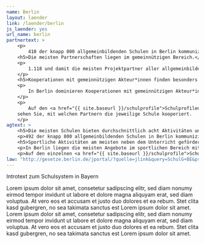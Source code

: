 ```yaml
---
name: Berlin
layout: laender
link: /laender/berlin
js_laender: yes
url_name: berlin
partnertext: >
    <p>
        410 der knapp 800 allgemeinbildenden Schulen in Berlin kommunizieren ihre Partnerschaften an die Senatsverwaltung für Bildung, Jugend und Familie. Insgesamt gehen diese Schulen knapp 3.000 Partnerschaften mit externen Organisationen ein, darunter mit gemeinnützigen sowie privatwirtschaftlichen Akteur*innen und Akteur*innen aus dem öffentlichen Sektor, Partnerschulen, Verbänden und religiösen Einrichtungen. Durchschnittlich kommen sieben Partnerschaften in knapp drei Themengebieten auf eine Schule.</p>
    <h5>Die meisten Partnerschaften liegen im gemeinnützigen Bereich.</h5>
    <p>
        1.118 und damit die meisten Projektpartner aller allgemeinbildenden Schulen kommen aus dem gemeinnützigen Bereich (38%), gefolgt von 885 Partnerorganisationen aus dem öffentlichen (30%) und 533 aus dem wirtschaftlichen Bereich (18%). Weitere 246 (8%) Partnerschaften finden mit anderen Schulen statt, 42 (1%) mit religiösen Einrichtungen und 34 (1%) mit Verbänden, Kammern und Genossenschaften. 119 Partnerschaften (4%) konnten nicht eindeutig zugeordnet werden und fallen unter die Kategorie Unbestimmt.
    </p>
    <h5>Kooperationen mit gemeinnützigen Akteur*innen finden besonders an Sekundarschulen und Grundschulen statt.</h5>
    <p>
        In Berlin dominieren Kooperationen mit gemeinnützigen Akteur*innen besonders an Sekundarschulen. So kommen auf eine Sekundarschule durchschnittlich 3,8 Partnerschaften mit einer gemeinnützigen Organisation. Auf Grundschulen rund drei Partnerschaften. Öffentlichen Akteur*innen sind besonders für Grundschulen mit durchschnittlich 2,5 Partnerschaften und Gymnasien mit durchschnittlich 2,3 Partnerschaften bedeutsam. Mit durchschnittlich zwei Partnerschaften pro Schule sind Akteur*innen aus dem Wirtschaftsbereich besonders an Sekundarschulen vertreten, gefolgt von durchschnittlich 1,5 Partnerschaften an Beruflichen Schulen.
    </p>
    <p>
        Auf den <a href="{{ site.baseurl }}/schulprofile">Schulprofilen</a>
    sehen Sie, mit welchen Partnern die jeweilige Schule kooperiert.
    </p>
agtext: >
    <h5>Die meisten Schulen bieten durchschnittlich acht Aktivitäten und Projekte zu mindestens vier verschiedenen Themen an.</h5>
    <p>492 der knapp 800 allgemeinbildenden Schulen in Berlin kommunizieren ihre Projekte und Aktivitäten an die Senatsverwaltung für Bildung, Jugend und Familie. Insgesamt bieten sie über 3.850 Aktivitäten zu den Themen Umwelt, Sport, Musik und Tanz, Gesellschaft und Partizipation, Literatur und Medien, Handwerk, Kunst und Kultur, Naturwissenschaft und Technik, Berufsorientierung und Sprachen an.</p>
    <h5>Sportliche Aktivitäten am meisten neben dem Unterricht gefördert.</h5>
    <p>In Berlin liegen die meisten Angebote im sportlichen Bereich mit 86%,  gefolgt von den musikalischen, die an rund 75% der Schulen angeboten werden. Etwas mehr als die Hälfte (51 %) der Schulen bieten Aktivitäten mit künstlerischem bzw. kulturellem Bezug an. Nach unserer Datengrundlage bietet nur ein geringer Anteil der Schulen (4%) ihren Schüler*innen berufsorientierte Angebote an.</p>
    <p>Auf den einzelnen <a href="{{ site.baseurl }}/schulprofile">Schulprofilen</a> sehen Sie, welche Aktivitäten und Projekte die Schulen für ihre Schüler*innen bereithalten.</p>
law: "http://gesetze.berlin.de/jportal/?quelle=jlink&query=SchulG+BE&psml=bsbeprod.psml&max=true&aiz=true"
---
```

Introtext zum Schulsystem in Bayern

Lorem ipsum dolor sit amet, consetetur sadipscing elitr, sed diam nonumy eirmod tempor invidunt ut labore et dolore
magna aliquyam erat, sed diam voluptua. At vero eos et accusam et justo duo dolores et ea rebum. Stet clita kasd
gubergren, no sea takimata sanctus est Lorem ipsum dolor sit amet. Lorem ipsum dolor sit amet, consetetur sadipscing
elitr, sed diam nonumy eirmod tempor invidunt ut labore et dolore magna aliquyam erat, sed diam voluptua. At vero eos
et accusam et justo duo dolores et ea rebum. Stet clita kasd gubergren, no sea takimata sanctus est Lorem ipsum dolor
sit amet.